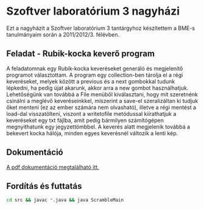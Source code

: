 # Szoftver laboratórium 3 nagyházi

Ezt a nagyházit a Szoftver laboratórium 3 tantárgyhoz készítettem a BME-s tanulmányaim során a 2011/2012/3. félévben.

## Feladat - Rubik-kocka keverő program

A feladatomnak egy Rubik-kocka keveréseket generáló és megjelenítő programot választottam. A program egy collection-ben tárolja el a régi keveréseket, melyek között a previous és a next gombokkal tudunk lépkedni, ha pedig újat akarunk, akkor arra a new gombot használhatjuk. Lehetőségünk  van  továbbá a File menüből kiválasztani, hogy mit szeretnénk csinálni a meglévő keveréseinkkel, miszerint a save-el  szeralizáltan ki tudjuk őket menteni (ez az ember számára nem olvasható), illetve a régi mentést a load-dal visszatölteni, viszont a writetofile metódussal kiírathatjuk a keveréseket egy txt fájlba, amit pedig bármilyen számítógépen megnyithatunk egy jegyzettömbbel. A keverés alatt megjelenik továbbá a bekevert kocka hálója, minden egyes keverésnél változik a lenti kép.


## Dokumentáció

[A pdf dokumentáció megtalálható itt.](https://github.com/lordblendi/java-szoftver-laboratorium-3-nhf/blob/master/docs/dokumentacio.pdf)

## Fordítás és futtatás

``` bash
cd src && javac *.java && java ScrambleMain

```
